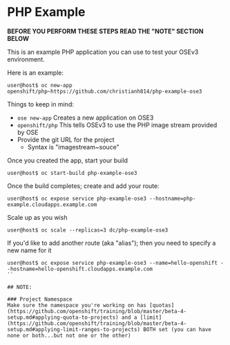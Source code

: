 # PHP Example

**BEFORE YOU PERFORM THESE STEPS READ THE "NOTE" SECTION BELOW**

This is an example PHP application you can use to test your OSEv3 environment.

Here is an example:
```
user@host$ oc new-app openshift/php~https://github.com/christianh814/php-example-ose3
```

Things to keep in mind:
* `ose new-app` Creates a new application on OSE3
* `openshift/php` This tells OSEv3 to use the PHP image stream provided by OSE
* Provide the git URL for the project
  * Syntax is "imagestream~souce"

Once you created the app, start your build

```
user@host$ oc start-build php-example-ose3
```

Once the build completes; create and add your route:
```
user@host$ oc expose service php-example-ose3 --hostname=php-example.cloudapps.example.com
```

Scale up as you wish
```
user@host$ oc scale --replicas=3 dc/php-example-ose3
```

If you'd like to add another route (aka "alias"); then you need to specify a new name for it

```
user@host$ oc expose service php-example-ose3 --name=hello-openshift --hostname=hello-openshift.cloudapps.example.com
``

## NOTE:

### Project Namespace
Make sure the namespace you're working on has [quotas](https://github.com/openshift/training/blob/master/beta-4-setup.md#applying-quota-to-projects) and a [limit](https://github.com/openshift/training/blob/master/beta-4-setup.md#applying-limit-ranges-to-projects) BOTH set (you can have none or both...but not one or the other)
